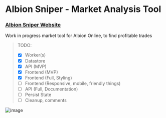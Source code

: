 # Albion Sniper - Market Analysis Tool
### [Albion Sniper Website](https://albionsniper.com/)
Work in progress market tool for Albion Online, to find profitable trades

> TODO:
>  - [x] Worker(s)
>  - [x] Datastore
>  - [x] API (MVP)
>  - [x] Frontend (MVP)
>  - [x] Frontend (Full, Styling)
>  - [ ] Frontend (Responsive, mobile, friendly things)
>  - [ ] API (Full, Documentation)
>  - [ ] Persist State
>  - [ ] Cleanup, comments

![image](https://user-images.githubusercontent.com/84699546/141600680-33b8b684-86fd-4482-977e-7c1c75c1dda4.png)
